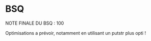 # BSQ

NOTE FINALE DU BSQ : 100

Optimisations a prévoir, notamment en utilisant un putstr plus opti !
